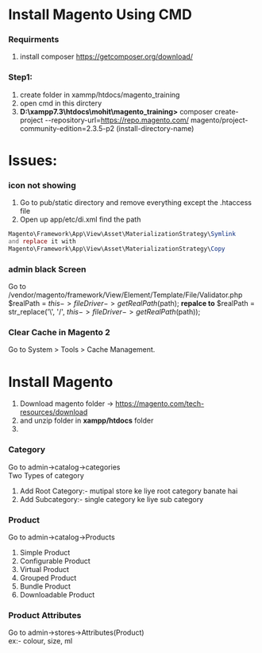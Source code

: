 # Install Magento Using CMD

### Requirments
1. install composer  https://getcomposer.org/download/

### Step1:
1. create folder in xammp/htdocs/magento_training
2. open cmd in this dirctery
3. __D:\xampp7.3\htdocs\mohit\magento_training>__ composer create-project --repository-url=https://repo.magento.com/ magento/project-community-edition=2.3.5-p2 (install-directory-name)

# Issues:
### icon not showing
1. Go to pub/static directory and remove everything except the .htaccess file
2. Open up app/etc/di.xml find the path
```php
Magento\Framework\App\View\Asset\MaterializationStrategy\Symlink
and replace it with
Magento\Framework\App\View\Asset\MaterializationStrategy\Copy
```
### admin black Screen
Go to /vendor/magento/framework/View/Element/Template/File/Validator.php<br>
$realPath = $this->fileDriver->getRealPath($path); __repalce to__ $realPath = str_replace('\\', '/', $this->fileDriver->getRealPath($path));

### Clear Cache in Magento 2
Go to System > Tools > Cache Management.

# Install Magento
1. Download magento folder -> https://magento.com/tech-resources/download
2. and unzip folder in __xampp/htdocs__ folder 
3. 

### Category
Go to admin->catalog->categories<br>
Two Types of category<br>
1. Add Root Category:- mutipal store ke liye root category banate hai
2. Add Subcategory:- single category ke liye sub category

### Product
Go to admin->catalog->Products<br>
1. Simple Product
2. Configurable Product
3. Virtual Product
4. Grouped Product
5. Bundle Product
6. Downloadable Product

### Product Attributes
Go to admin->stores->Attributes(Product)<br>
ex:- colour, size, ml


